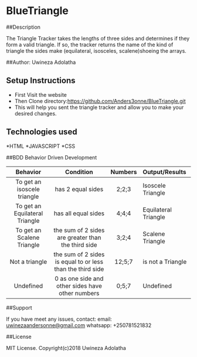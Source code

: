 # BlueTriangle

##Description

The Triangle Tracker takes the lengths of three sides and determines if they form a valid triangle. 
If so, the tracker returns the name of the kind of triangle the sides make (equilateral, isosceles, scalene)shoeing the arrays.

##Author: Uwineza Adolatha

## Setup Instructions
* First Visit the website 
* Then Clone directory:https://github.com/Anders3onne/BlueTriangle.git
* This will help you sent the triangle tracker and allow you to make your desired changes.

## Technologies used
*HTML
*JAVASCRIPT 
*CSS

##BDD
Behavior Driven Development

| Behavior | Condition |Numbers | Output/Results |
| :----:   | :-----------: | :------------: | :---------------|
|To get an isoscele triangle | has 2 equal sides| 2;2;3| Isoscele Triangle |
|To get an Equilateral Triangle | has all equal sides | 4;4;4 | Equilateral Triangle | 
|To get an Scalene Triangle | the sum of 2 sides are greater than the third side | 3;2;4 | Scalene Triangle |
|Not a triangle | the sum of 2 sides is equal to or less than the third side | 12;5;7 | is not a Triangle |
|Undefined | 0 as one side and other sides have other numbers | 0;5;7 | Undefined |

##Support

If you have meet any issues, contact: email: uwinezaandersonne@gmail.com 
                                      whatsapp: +250781521832

##License

MIT License. Copyright(c)2018 Uwineza Adolatha

